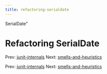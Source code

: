 ```yaml
---
title: refactoring-serialdate
---
```


SerialDate"

# Refactoring SerialDate

Prev: [junit-internals](junit-internals.md) Next:
[smells-and-heuristics](smells-and-heuristics.md)

Prev: [junit-internals](junit-internals.md) Next:
[smells-and-heuristics](smells-and-heuristics.md)
